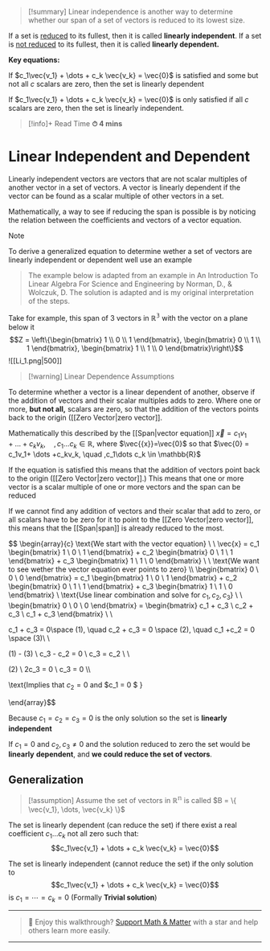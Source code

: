 
>[!summary]
Linear independence is another way to determine whether our span of a set of vectors is reduced to its lowest size.
>
If a set is <u>reduced</u> to its fullest, then it is called **linearly independent**. 
If a set is <u>not reduced</u> to its fullest, then it is called **linearly dependent.** 
>
**Key equations:**
>
If $c_1\vec{v_1} + \dots + c_k \vec{v_k} = \vec{0}$ is satisfied and some but not all $c$ scalars are zero, then the set is linearly dependent 
> 
If $c_1\vec{v_1} + \dots + c_k \vec{v_k} = \vec{0}$ is only satisfied if all $c$  scalars are zero, then the set is linearly independent.

>[!info]+ Read Time
**⏱ 4 mins**
# Linear Independent and Dependent 
Linearly independent vectors are vectors that are not scalar multiples of another vector in a set of vectors. A vector is linearly dependent if the vector can be found as a scalar multiple of other vectors in a set.

Mathematically, a way to see if reducing the span is possible is by noticing the relation between the coefficients and vectors of a vector equation. 

> [!note] 
To derive a generalized equation to determine wether a set of vectors are linearly independent or dependent well use an example

>The example below is adapted from an example in An Introduction To Linear Algebra For Science and Engineering by Norman, D., & Wolczuk, D. The solution is adapted and is my original interpretation of the steps.

Take for example, this span of 3 vectors in $\mathbb{R^3}$ with the vector on a plane below it
$$Z = \left\{\begin{bmatrix}
1 \\ 0 \\ 1
\end{bmatrix},
\begin{bmatrix}
0 \\ 1 \\ 1
\end{bmatrix},
\begin{bmatrix}
1 \\ 1 \\ 0
\end{bmatrix}\right\}$$
![[Li_1.png|500]]

>[!warning] Linear Dependence Assumptions
> 
To determine whether a vector is a linear dependent of another, observe if the addition of vectors and their scalar multiples adds to zero. Where one or more, **but not all,** scalars are zero, so that the addition of the vectors points back to the origin ([[Zero Vector|zero vector]].
> 
Mathematically this described by the [[Span|vector equation]] $\vec{x} = c_1v_1+  \dots +c_kv_k, \quad ,c_1\dots c_k \in \mathbb{R}$, where $\vec{{x}}=\vec{0}$ so that
$\vec{0} = c_1v_1+  \dots +c_kv_k, \quad ,c_1\dots c_k \in \mathbb{R}$ 
> 
If the equation is satisfied this means that the addition of vectors point back to the origin ([[Zero Vector|zero vector]].) This means that one or more vector is a scalar multiple of one or more vectors and the span can be reduced
>
If we cannot find any addition of vectors and their scalar that add to zero, or all scalars have to be zero for it to point to the [[Zero Vector|zero vector]], this means that the [[Span|span]] is already reduced to the most.

$$
\begin{array}{c}
\text{We start with the vector equation} \\ \\
\vec{x} =  c_1 \begin{bmatrix}
1 \\ 0 \\ 1
\end{bmatrix} + c_2 \begin{bmatrix}
0 \\ 1 \\ 1
\end{bmatrix} + c_3 \begin{bmatrix}
1 \\ 1 \\ 0
\end{bmatrix} \\ \\  \text{We want to see wether the vector equation ever points to zero} \\\\
\begin{bmatrix}
0 \\ 0 \\ 0 
\end{bmatrix} = c_1 \begin{bmatrix}
1 \\ 0 \\ 1
\end{bmatrix} + c_2 \begin{bmatrix}
0 \\ 1 \\ 1
\end{bmatrix} + c_3 \begin{bmatrix}
1 \\ 1 \\ 0
\end{bmatrix} \\ \text{Use linear combination and solve for $c_1,c_2,c_3$} \\ \\
\begin{bmatrix}
0 \\ 0 \\ 0 
\end{bmatrix} = \begin{bmatrix}
c_1 + c_3 \\ c_2 + c_3 \\ c_1 + c_3 
\end{bmatrix} \\ \\ 

c_1 + c_3 = 0\space (1), \quad c_2 + c_3 = 0 \space (2),  \quad c_1 +c_2 = 0 \space (3)\\ \\

(1) - (3) \\ 
c_3 - c_2 = 0 \\ 
c_3 = c_2 \\ \\

(2) \\ 
2c_3 = 0 \\ 
c_3 = 0 \\\\

\text{Implies that $c_2 = 0$ and $c_1 = 0 $ }

\end{array}$$

Because $c_1 = c_2 = c_3 = 0$ is the only solution so the set is **linearly independent**

If $c_1 =0$ and $c_2, c_3 \neq 0$ and the solution reduced to zero the set would be **linearly** **dependent**, and **we could reduce the set of vectors**.

## Generalization
>[!assumption]
Assume the set of vectors in $\mathbb{R^n}$   is called $B = \{ \vec{v_1}, \dots, \vec{v_k} \}$   

The set is linearly dependent (can reduce the set) if there exist a real coefficient $c_1 \dots c_k$ not all zero such that:
$$c_1\vec{v_1} + \dots + c_k \vec{v_k} = \vec{0}$$

The set is linearly independent (cannot reduce the set) if the only solution to 
$$c_1\vec{v_1} + \dots + c_k \vec{v_k} = \vec{0}$$
is $c_1 = \cdots = c_k=0$ (Formally **Trivial solution**)

---

> 🧠 Enjoy this walkthrough? [Support Math & Matter](https://github.com/rajeevphysics/Obsidan-MathMatter) with a star and help others learn more easily.

---
